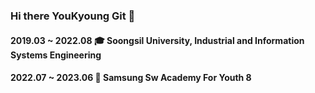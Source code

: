 ### Hi there YouKyoung Git 👋

#### 2019.03 ~ 2022.08 🎓 Soongsil University, Industrial and Information Systems Engineering
#### 2022.07 ~ 2023.06 🐣 Samsung Sw Academy For Youth 8

<!--
**yiyouk/yiyouk** is a ✨ _special_ ✨ repository because its `README.md` (this file) appears on your GitHub profile.

Here are some ideas to get you started:

- 🔭 I’m currently working on ...
- 🌱 I’m currently learning ...
- 👯 I’m looking to collaborate on ...
- 🤔 I’m looking for help with ...
- 💬 Ask me about ...
- 📫 How to reach me: ...
- 😄 Pronouns: ...
- ⚡ Fun fact: ...
-->
